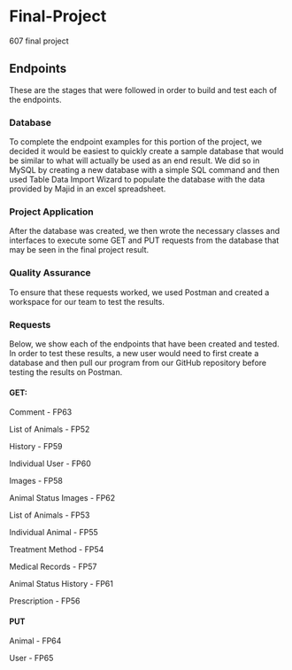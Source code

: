 # Final-Project
607 final project

## Endpoints
These are the stages that were followed in order to build and test each of the endpoints.

### Database
To complete the endpoint examples for this portion of the project, we decided it would be easiest to quickly create a sample database that would be similar to what will actually be used as an end result. We did so in MySQL by creating a new database with a simple SQL command and then used Table Data Import Wizard to populate the database with the data provided by Majid in an excel spreadsheet.

### Project Application
After the database was created, we then wrote the necessary classes and interfaces to execute some GET and PUT requests from the database that may be seen in the final project result.

### Quality Assurance
To ensure that these requests worked, we used Postman and created a workspace for our team to test the results.

### Requests
Below, we show each of the endpoints that have been created and tested. In order to test these results, a new user would need to first create a database and then pull our program from our GitHub repository before testing the results on Postman.

#### GET:
Comment - FP63

List of Animals - FP52

History - FP59

Individual User - FP60

Images - FP58

Animal Status Images - FP62

List of Animals - FP53

Individual Animal - FP55

Treatment Method - FP54

Medical Records - FP57

Animal Status History - FP61

Prescription - FP56

#### PUT
Animal - FP64

User - FP65
